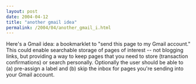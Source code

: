 ```yaml
---
layout: post
date: 2004-04-12
title: "another gmail idea"
permalink: /2004/04/another_gmail_i.html
---
```


Here's a Gmail idea: a bookmarklet to "send this page to my Gmail account." This could enable searchable storage of pages of interest -- not blogging links, but providing a way to keep pages that you need to store (transaction confirmations) or search personally. Optionally the user should be able to (a) pre-assign a label and (b) skip the inbox for pages you're sending into your Gmail account.


